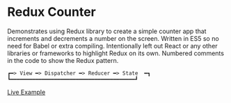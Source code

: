 # Redux Counter

Demonstrates using Redux library to create a simple counter app that increments and decrements a number on the screen. Written in ES5 so no need for Babel or extra compiling. Intentionally left out React or any other libraries or frameworks to highlight Redux on its own. Numbered comments in the code to show the Redux pattern.

    ┏━> View ━> Dispatcher ━> Reducer ━> State  ━┓
    ┗━━━━━━━━━━━━━━━━━━━━━━━━━━━━━━━━━━━━━━━━┛

[Live Example](https://jongrover.github.io/redux-es5-counter/)
